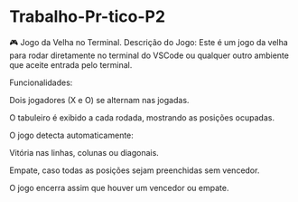 # Trabalho-Pr-tico-P2
🎮 Jogo da Velha no Terminal.
Descrição do Jogo:
Este é um jogo da velha para rodar diretamente no terminal do VSCode ou qualquer outro ambiente que aceite entrada pelo terminal.

Funcionalidades:

Dois jogadores (X e O) se alternam nas jogadas.

O tabuleiro é exibido a cada rodada, mostrando as posições ocupadas.

O jogo detecta automaticamente:

Vitória nas linhas, colunas ou diagonais.

Empate, caso todas as posições sejam preenchidas sem vencedor.

O jogo encerra assim que houver um vencedor ou empate.
